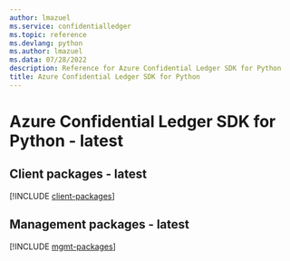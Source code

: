 ```yaml
---
author: lmazuel
ms.service: confidentialledger
ms.topic: reference
ms.devlang: python
ms.author: lmazuel
ms.data: 07/28/2022
description: Reference for Azure Confidential Ledger SDK for Python
title: Azure Confidential Ledger SDK for Python
---
```

# Azure Confidential Ledger SDK for Python - latest

## Client packages - latest
[!INCLUDE [client-packages](confidential-ledger-client-index.md)]
## Management packages - latest
[!INCLUDE [mgmt-packages](confidential-ledger-mgmt-index.md)]